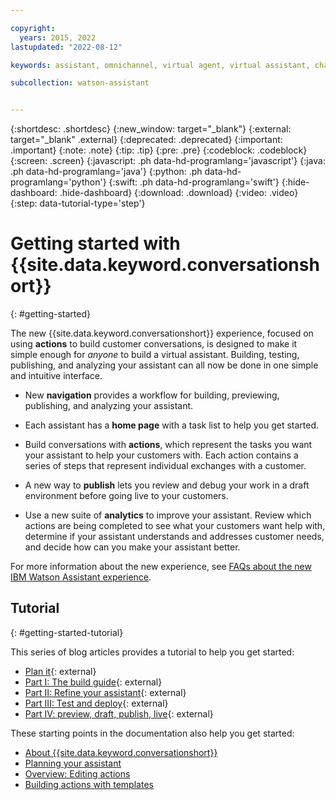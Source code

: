 ```yaml
---

copyright:
  years: 2015, 2022
lastupdated: "2022-08-12"

keywords: assistant, omnichannel, virtual agent, virtual assistant, chatbot, conversation, watson assistant, watson conversation

subcollection: watson-assistant


---
```


{:shortdesc: .shortdesc}
{:new_window: target="_blank"}
{:external: target="_blank" .external}
{:deprecated: .deprecated}
{:important: .important}
{:note: .note}
{:tip: .tip}
{:pre: .pre}
{:codeblock: .codeblock}
{:screen: .screen}
{:javascript: .ph data-hd-programlang='javascript'}
{:java: .ph data-hd-programlang='java'}
{:python: .ph data-hd-programlang='python'}
{:swift: .ph data-hd-programlang='swift'}
{:hide-dashboard: .hide-dashboard}
{:download: .download}
{:video: .video}
{:step: data-tutorial-type='step'}

# Getting started with {{site.data.keyword.conversationshort}}
{: #getting-started}

The new {{site.data.keyword.conversationshort}} experience, focused on using **actions** to build customer conversations, is designed to make it simple enough for *anyone* to build a virtual assistant. Building, testing,  publishing, and analyzing your assistant can all now be done in one simple and intuitive interface.

- New **navigation** provides a workflow for building, previewing, publishing, and analyzing your assistant. 

- Each assistant has a **home page** with a task list to help you get started.

- Build conversations with **actions**, which represent the tasks you want your assistant to help your customers with. Each action contains a series of steps that represent individual exchanges with a customer.

- A new way to **publish** lets you review and debug your work in a draft environment before going live to your customers.

- Use a new suite of **analytics** to improve your assistant. Review which actions are being completed to see what your customers want help with, determine if your assistant understands and addresses customer needs, and decide how can you make your assistant better.

For more information about the new experience, see [FAQs about the new IBM Watson Assistant experience](/docs/watson-assistant?topic=watson-assistant-watson-assistant-faqs#faqs-new-experience).

## Tutorial
{: #getting-started-tutorial}

This series of blog articles provides a tutorial to help you get started:

- [Plan it](https://www.ibm.com/blogs/watson/2021/11/getting-started-with-the-new-watson-assistant-plan-it/){: external}
- [Part I: The build guide](https://www.ibm.com/blogs/watson/2021/12/getting-started-with-the-new-watson-assistant-part-i-the-build-guide/){: external}
- [Part II: Refine your assistant](https://www.ibm.com/blogs/watson/2021/12/getting-started-with-the-new-watson-assistant-part-ii-refine-your-assistant/){: external}
- [Part III: Test and deploy](https://www.ibm.com/blogs/watson/2022/01/getting-started-with-the-new-watson-assistant-part-iii-test-and-deploy/){: external}
- [Part IV: preview, draft, publish, live](https://www.ibm.com/blogs/watson/2022/02/getting-started-with-the-new-watson-assistant-part-iv-preview-draft-publish-live/){: external}

These starting points in the documentation also help you get started:
- [About {{site.data.keyword.conversationshort}}](/docs/watson-assistant?topic=watson-assistant-about)
- [Planning your assistant](/docs/watson-assistant?topic=watson-assistant-plan-assistant)
- [Overview: Editing actions](/docs/watson-assistant?topic=watson-assistant-build-actions-overview)
- [Building actions with templates](/docs/watson-assistant?topic=watson-assistant-actions-templates)

